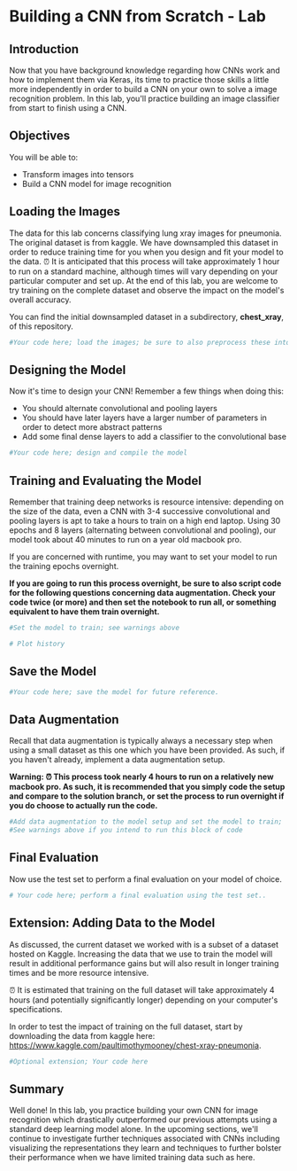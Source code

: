 
# Building a CNN from Scratch - Lab

## Introduction

Now that you have background knowledge regarding how CNNs work and how to implement them via Keras, its time to practice those skills a little more independently in order to build a CNN on your own to solve a image recognition problem. In this lab, you'll practice building an image classifier from start to finish using a CNN.  

## Objectives

You will be able to:
* Transform images into tensors
* Build a CNN model for image recognition

## Loading the Images

The data for this lab concerns classifying lung xray images for pneumonia. The original dataset is from kaggle. We have downsampled this dataset in order to reduce training time for you when you design and fit your model to the data. ⏰ It is anticipated that this process will take approximately 1 hour to run on a standard machine, although times will vary depending on your particular computer and set up. At the end of this lab, you are welcome to try training on the complete dataset and observe the impact on the model's overall accuracy. 

You can find the initial downsampled dataset in a subdirectory, **chest_xray**, of this repository.


```python
#Your code here; load the images; be sure to also preprocess these into tensors.
```

## Designing the Model

Now it's time to design your CNN! Remember a few things when doing this: 
* You should alternate convolutional and pooling layers
* You should have later layers have a larger number of parameters in order to detect more abstract patterns
* Add some final dense layers to add a classifier to the convolutional base


```python
#Your code here; design and compile the model
```

## Training and Evaluating the Model

Remember that training deep networks is resource intensive: depending on the size of the data, even a CNN with 3-4 successive convolutional and pooling layers is apt to take a hours to train on a high end laptop. Using 30 epochs and 8 layers (alternating between convolutional and pooling), our model took about 40 minutes to run on a year old macbook pro.


If you are concerned with runtime, you may want to set your model to run the training epochs overnight.  

**If you are going to run this process overnight, be sure to also script code for the following questions concerning data augmentation. Check your code twice (or more) and then set the notebook to run all, or something equivalent to have them train overnight.**


```python
#Set the model to train; see warnings above
```


```python
# Plot history
```

## Save the Model


```python
#Your code here; save the model for future reference.
```

## Data Augmentation

Recall that data augmentation is typically always a necessary step when using a small dataset as this one which you have been provided. As such, if you haven't already, implement a data augmentation setup.

**Warning: ⏰ This process took nearly 4 hours to run on a relatively new macbook pro. As such, it is recommended that you simply code the setup and compare to the solution branch, or set the process to run overnight if you do choose to actually run the code.**


```python
#Add data augmentation to the model setup and set the model to train; 
#See warnings above if you intend to run this block of code
```

## Final Evaluation

Now use the test set to perform a final evaluation on your model of choice.


```python
# Your code here; perform a final evaluation using the test set..
```

## Extension: Adding Data to the Model

As discussed, the current dataset we worked with is a subset of a dataset hosted on Kaggle. Increasing the data that we use to train the model will result in additional performance gains but will also result in longer training times and be more resource intensive.   

⏰ It is estimated that training on the full dataset will take approximately 4 hours (and potentially significantly longer) depending on your computer's specifications.

In order to test the impact of training on the full dataset, start by downloading the data from kaggle here: https://www.kaggle.com/paultimothymooney/chest-xray-pneumonia.   


```python
#Optional extension; Your code here
```

## Summary

Well done! In this lab, you practice building your own CNN for image recognition which drastically outperformed our previous attempts using a standard deep learning model alone. In the upcoming sections, we'll continue to investigate further techniques associated with CNNs including visualizing the representations they learn and techniques to further bolster their performance when we have limited training data such as here.
